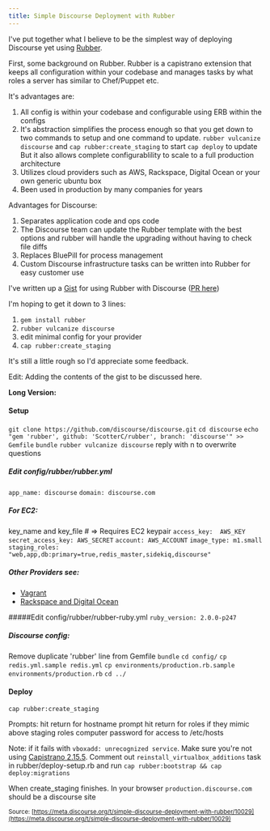 ```yaml
---
title: Simple Discourse Deployment with Rubber
---
```


I've put together what I believe to be the simplest way of deploying Discourse yet using [Rubber][1].

First, some background on Rubber.  Rubber is a capistrano extension that keeps all configuration within your codebase and manages tasks by what roles a server has similar to Chef/Puppet etc.

It's advantages are:

 1. All config is within your codebase and configurable using ERB within the configs
 2. It's abstraction simplifies the process enough so that you get down to two commands to setup and one command to update. 
 `rubber vulcanize discourse` and `cap rubber:create_staging` to start
`cap deploy` to update
But it also allows complete configurablility to scale to a full production architecture
 3. Utilizes cloud providers such as AWS, Rackspace, Digital Ocean or your own generic ubuntu box
 4. Been used in production by many companies for years

Advantages for Discourse: 

 1. Separates application code and ops code
 2. The Discourse team can update the Rubber template with the best
    options and rubber will handle the upgrading without having to check
    file diffs
 3. Replaces BluePill for process management
 4. Custom Discourse infrastructure tasks can be written into Rubber for easy customer use

I've written up a [Gist][2] for using Rubber with Discourse ([PR here][3])

I'm hoping to get it down to 3 lines:

 1. `gem install rubber`
 2. `rubber vulcanize discourse`
 3. edit minimal config for your provider
 4. `cap rubber:create_staging`

It's still a little rough so I'd appreciate some feedback.

Edit:  Adding the contents of the gist to be discussed here.

**Long Version:**

#### Setup
`git clone https://github.com/discourse/discourse.git`
`cd discourse`
`echo "gem 'rubber', github: 'ScotterC/rubber', branch: 'discourse'" >> Gemfile`
`bundle`
`rubber vulcanize discourse` reply with n to overwrite questions

##### Edit config/rubber/rubber.yml
`app_name: discourse`
`domain: discourse.com`

##### For EC2:
key_name and key_file # => Requires EC2 keypair
`access_key:  AWS_KEY`
`secret_access_key: AWS_SECRET`
`account: AWS_ACCOUNT`
`image_type: m1.small`
`staging_roles: "web,app,db:primary=true,redis_master,sidekiq,discourse"`

##### Other Providers see:
* [Vagrant][4]
* [Rackspace and Digital Ocean][5]

#####Edit config/rubber/rubber-ruby.yml
 `ruby_version: 2.0.0-p247`

##### Discourse config:
Remove duplicate 'rubber' line from Gemfile
`bundle`
`cd config/`
`cp redis.yml.sample redis.yml`
`cp environments/production.rb.sample environments/production.rb`
`cd ../`

#### Deploy
`cap rubber:create_staging`
 
Prompts:
hit return for hostname prompt
hit return for roles if they mimic above staging roles
computer password for access to /etc/hosts

Note:
if it fails with `vboxadd: unrecognized service`. Make sure you're not using [Capistrano 2.15.5][6]. Comment out `reinstall_virtualbox_additions` task in rubber/deploy-setup.rb and run `cap rubber:bootstrap && cap deploy:migrations`  


When create_staging finishes.  In your browser `production.discourse.com` should be a discourse site


  [1]: http://github.com/rubber/rubber
  [2]: https://gist.github.com/ScotterC/6703521
  [3]: https://github.com/rubber/rubber/pull/398
  [4]: https://github.com/rubber/rubber/wiki/Running-with-vagrant
  [5]: https://github.com/rubber/rubber/wiki/Providers
  [6]: https://github.com/rubber/rubber/issues/397

<small class="documentation-source">Source: [https://meta.discourse.org/t/simple-discourse-deployment-with-rubber/10029](https://meta.discourse.org/t/simple-discourse-deployment-with-rubber/10029)</small>

